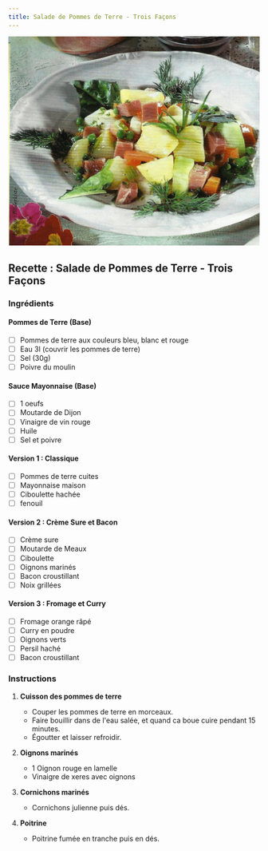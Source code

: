 ```yaml
---
title: Salade de Pommes de Terre - Trois Façons
---
```


![salade_pomme_de_terres](./salade_pomme_de_terres.jpg)

## Recette : Salade de Pommes de Terre - Trois Façons

### Ingrédients

#### Pommes de Terre (Base)

- [ ] Pommes de terre aux couleurs bleu, blanc et rouge
- [ ] Eau 3l (couvrir les pommes de terre)
- [ ] Sel (30g)
- [ ] Poivre du moulin

#### Sauce Mayonnaise (Base)

- [ ] 1 oeufs
- [ ] Moutarde de Dijon
- [ ] Vinaigre de vin rouge
- [ ] Huile
- [ ] Sel et poivre

#### Version 1 : Classique

- [ ] Pommes de terre cuites
- [ ] Mayonnaise maison
- [ ] Ciboulette hachée
- [ ] fenouil

#### Version 2 : Crème Sure et Bacon

- [ ] Crème sure
- [ ] Moutarde de Meaux
- [ ] Ciboulette
- [ ] Oignons marinés
- [ ] Bacon croustillant
- [ ] Noix grillées

#### Version 3 : Fromage et Curry

- [ ] Fromage orange râpé
- [ ] Curry en poudre
- [ ] Oignons verts
- [ ] Persil haché
- [ ] Bacon croustillant

### Instructions

1. **Cuisson des pommes de terre**

   - Couper les pommes de terre en morceaux.
   - Faire bouillir dans de l'eau salée, et quand ca boue cuire pendant 15 minutes.
   - Égoutter et laisser refroidir.

2. **Oignons marinés**
   - 1 Oignon rouge en lamelle
   - Vinaigre de xeres avec oignons
3. **Cornichons marinés**
   - Cornichons julienne puis dés.
4. **Poitrine**
   - Poitrine fumée en tranche puis en dés.
